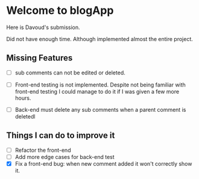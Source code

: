 # Welcome to blogApp

Here is Davoud's submission.

Did not have enough time. Although implemented almost the entire project.

## Missing Features

- [ ] sub comments can not be edited or deleted.

- [ ] Front-end testing is not implemented. Despite not being familiar with front-end testing I could manage to do it if I was given a few more hours.

- [ ] Back-end must delete any sub comments when a parent comment is deletedl


## Things I can do to improve it

- [ ] Refactor the front-end
- [ ] Add more edge cases for back-end test
- [x] Fix a front-end bug: when new comment added it won't correctly show it.

